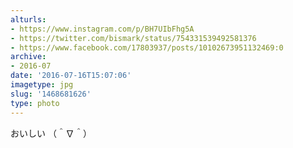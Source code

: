 ```yaml
---
alturls:
- https://www.instagram.com/p/BH7UIbFhg5A
- https://twitter.com/bismark/status/754331539492581376
- https://www.facebook.com/17803937/posts/10102673951132469:0
archive:
- 2016-07
date: '2016-07-16T15:07:06'
imagetype: jpg
slug: '1468681626'
type: photo
---
```


おいしい （＾∇＾）

